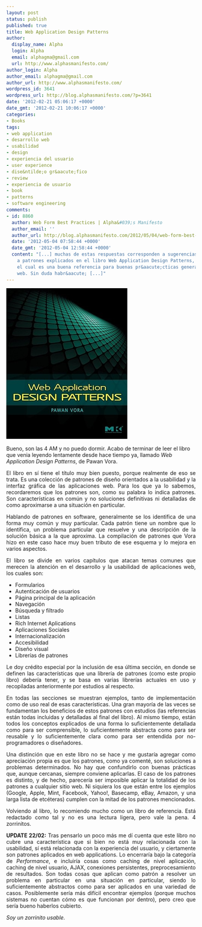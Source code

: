 ```yaml
---
layout: post
status: publish
published: true
title: Web Application Design Patterns
author:
  display_name: Alpha
  login: Alpha
  email: alphagma@gmail.com
  url: http://www.alphasmanifesto.com/
author_login: Alpha
author_email: alphagma@gmail.com
author_url: http://www.alphasmanifesto.com/
wordpress_id: 3641
wordpress_url: http://blog.alphasmanifesto.com/?p=3641
date: '2012-02-21 05:06:17 +0000'
date_gmt: '2012-02-21 10:06:17 +0000'
categories:
- Books
tags:
- web application
- desarrollo web
- usabilidad
- design
- experiencia del usuario
- user experience
- dise&ntilde;o gr&aacute;fico
- review
- experiencia de usuario
- book
- patterns
- software engineering
comments:
- id: 8860
  author: Web Form Best Practices | Alpha&#039;s Manifesto
  author_email: ''
  author_url: http://blog.alphasmanifesto.com/2012/05/04/web-form-best-practices/
  date: '2012-05-04 07:58:44 +0000'
  date_gmt: '2012-05-04 12:58:44 +0000'
  content: "[...] muchas de estas respuestas corresponden a sugerencias e incluso
    a patrones explicados en el libro Web Application Design Patterns, de Pawan Vora,
    el cual es una buena referencia para buenas pr&aacute;cticas generales sobre la
    web. Sin duda habr&aacute; [...]"
---
```


![](/assets/web-application-design-patterns.jpg)

<p>Bueno, son las 4 AM y no puedo dormir. Acabo de terminar de leer el libro que venia leyendo lentamente desde hace tiempo ya, llamado <em>Web Application Design Patterns</em>, de Pawan Vora.</p>
<p style="text-align: justify;">El libro en s&iacute; tiene el t&iacute;tulo muy bien puesto, porque realmente de eso se trata. Es una colecci&oacute;n de patrones de dise&ntilde;o orientados a la usabilidad y la interfaz gr&aacute;fica de las aplicaciones web. Para los que ya lo sabemos, recordaremos que los patrones son, como su palabra lo indica patrones. Son caracter&iacute;sticas en com&uacute;n y no soluciones definitivas ni detalladas de como aproximarse a una situaci&oacute;n en particular.</p>
<p style="text-align: justify;">Hablando de patrones en software, generalmente se los identifica de una forma muy com&uacute;n y muy particular. Cada patr&oacute;n tiene un nombre que lo identifica, un problema particular que resuelve y una descripci&oacute;n de la soluci&oacute;n b&aacute;sica a la que aproxima. La compilaci&oacute;n de patrones que Vora hizo en este caso hace muy buen tributo de ese esquema y lo mejora en varios aspectos.</p>
<p style="text-align: justify;">El libro se divide en varios cap&iacute;tulos que atacan temas comunes que merecen la atenci&oacute;n en el desarrollo y la usabilidad de aplicaciones web, los cuales son:</p>
<ul style="text-align: justify;">
<li>Formularios</li>
<li>Autenticaci&oacute;n de usuarios</li>
<li>P&aacute;gina principal de la aplicaci&oacute;n</li>
<li>Navegaci&oacute;n</li>
<li>B&uacute;squeda y filtrado</li>
<li>Listas</li>
<li>Rich Internet Aplications</li>
<li>Aplicaciones Sociales</li>
<li>Internacionalizaci&oacute;n</li>
<li>Accesibilidad</li>
<li>Dise&ntilde;o visual</li>
<li>Librer&iacute;as de patrones</li>
</ul>
<p style="text-align: justify;">Le doy cr&eacute;dito especial por la inclusi&oacute;n de esa &uacute;ltima secci&oacute;n, en donde se definen las caracter&iacute;sticas que una librer&iacute;a de patrones (como este propio libro) deber&iacute;a tener, y se basa en varias librer&iacute;as actuales en uso y recopiladas anteriormente por estudios al respecto.</p>
<p style="text-align: justify;">En todas las secciones se muestran ejemplos, tanto de implementaci&oacute;n como de uso real de esas caracter&iacute;sticas. Una gran mayor&iacute;a de las veces se fundamentan los beneficios de estos patrones con estudios (las referencias est&aacute;n todas incluidas y detalladas al final del libro). Al mismo tiempo, est&aacute;n todos los conceptos explicados de una forma lo suficientemente detallada como para ser comprensible, lo suficientemente abstracta como para ser reusable y lo suficientemente clara como para ser entendida por no-programadores o dise&ntilde;adores.</p>
<p style="text-align: justify;">Una distinci&oacute;n que en este libro no se hace y me gustar&iacute;a agregar como apreciaci&oacute;n propia es que los patrones, como ya coment&eacute;, son soluciones a problemas determinados. No hay que confundirlo con buenas pr&aacute;cticas que, aunque cercanas, siempre conviene aplicarlas. El caso de los patrones es distinto, y de hecho, parecer&iacute;a ser imposible aplicar la totalidad de los patrones a cualquier sitio web. Ni siquiera los que est&aacute;n entre los ejemplos (Google, Apple, Mint, Facebook, Yahoo!, Basecamp, eBay, Amazon, y una larga lista de etc&eacute;teras) cumplen con la mitad de los patrones mencionados.</p>
<p style="text-align: justify;">Volviendo al libro, lo recomiendo mucho como un libro de referencia. Est&aacute; redactado como tal y no es una lectura ligera, pero vale la pena. 4 zorrinitos.</p>
<p style="text-align: justify;"><strong>UPDATE 22/02:</strong> Tras pensarlo un poco m&aacute;s me d&iacute; cuenta que este libro no cubre una caracter&iacute;stica que si bien no est&aacute; muy relacionada con la usabilidad, s&iacute; est&aacute; relacionada con la experiencia del usuario, y ciertamente son patrones aplicados en web applications. Lo encerrar&iacute;a bajo la categor&iacute;a de <em>Performance</em>, e incluir&iacute;a cosas como caching de nivel aplicaci&oacute;n, caching de nivel usuario, AJAX, conexiones persistentes, preprocesamiento de resultados. Son todas cosas que aplican como patr&oacute;n a resolver un problema en particular en una situaci&oacute;n en particular, siendo lo suficientemente abstractos como para ser aplicados en una variedad de casos. Posiblemente ser&iacute;a m&aacute;s dif&iacute;cil encontrar ejemplos (porque muchos sistemas no cuentan c&oacute;mo es que funcionan por dentro), pero creo que ser&iacute;a bueno haberlos cubierto.</p>
<p style="text-align: justify;"><em>Soy un zorrinito usable.</em></p>
